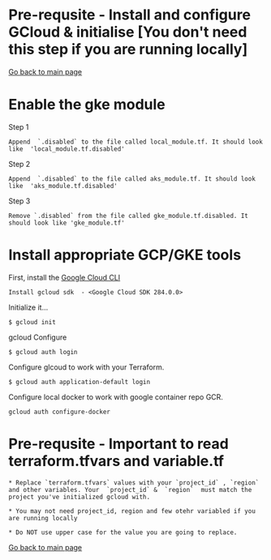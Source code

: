 # Pre-requsite  - Install and configure GCloud & initialise [You don't need this step if you are running locally]

[Go back to main page](../README.md)
# Enable the gke module
Step 1
```
Append  `.disabled` to the file called local_module.tf. It should look like  'local_module.tf.disabled'
```
Step 2
```
Append  `.disabled` to the file called aks_module.tf. It should look like  'aks_module.tf.disabled'
```
Step 3
```
Remove `.disabled` from the file called gke_module.tf.disabled. It should look like 'gke_module.tf'
```

# Install appropriate GCP/GKE tools
First, install the [Google Cloud CLI](https://cloud.google.com/sdk/docs/quickstarts) 
```
Install gcloud sdk  - <Google Cloud SDK 284.0.0>

```
Initialize it...

```shell
$ gcloud init
```
gcloud Configure 
```shell
$ gcloud auth login
```
Configure glcoud to work with your Terraform.
```shell
$ gcloud auth application-default login
```
Configure local docker to work with google container repo GCR.
```shell
gcloud auth configure-docker
```

# Pre-requsite  - Important to read  terraform.tfvars and variable.tf

```
* Replace `terraform.tfvars` values with your `project_id` , `region` and other variables. Your  `project_id` &  `region`  must match the project you've initialized gcloud with. 

* You may not need project_id, region and few otehr variabled if you are running locally

* Do NOT use upper case for the value you are going to replace.
```


[Go back to main page](../README.md)